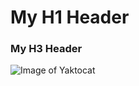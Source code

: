 # My H1 Header
### My H3 Header
![Image of Yaktocat](https://octodex.github.com/images/yaktocat.png)
